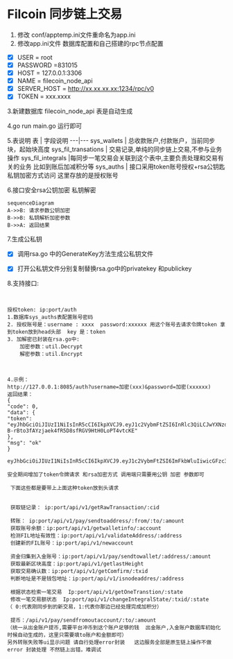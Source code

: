#   Filcoin 同步链上交易

1. 修改 conf/apptemp.ini文件重命名为app.ini
2. 修改app.ini文件 数据库配置和自己搭建的rpc节点配置
- [x] USER = root
- [x] PASSWORD =831015
- [x] HOST = 127.0.0.1:3306
- [x] NAME = filecoin_node_api
- [x] SERVER_HOST = http://xx.xx.xx.xx:1234/rpc/v0
- [x] TOKEN = xxx.xxxx

3.新建数据库 filecoin_node_api 表是自动生成

4.go run main.go 运行即可




5.表说明
表 | 字段说明
---|---
sys_wallets          | 总收款账户,付款账户，当前同步块，起始块高度
sys_fil_transations   | 交易记录,单纯的同步链上交易,不参与业务操作
sys_fil_integrals            |每同步一笔交易会关联到这个表中,主要负责处理和交易有关的业务 比如到账后加减积分等
sys_auths | 接口采用token账号授权+rsa公钥匙私钥加密方式访问 这里存放的是授权账号



6.接口安全rsa公钥加密 私钥解密


```
sequenceDiagram
A->>B: 请求参数公钥加密
B->>B: 私钥解析加密参数
B->>A: 返回结果
```





7.生成公私钥

- [x]  调用rsa.go 中的GenerateKey方法生成公私钥文件
- [x]  打开公私钥文件分别复制替换rsa.go中的privatekey 和publickey




 8.支持接口:
~~~~


授权token: ip:port/auth
1.数据库sys_auths表配置账号密码
2. 授权账号是：username : xxxx  password:xxxxxx 用这个账号去请求令牌token 拿到token放到head头部  key 是：token
3. 加解密已封装在rsa.go中: 
    加密参数：util.Decrypt
    解密参数：util.Encrypt
 


4.示例：
http://127.0.0.1:8085/auth?username=加密(xxx)&password=加密(xxxxxx)
返回结果：
{
"code": 0,
"data": {
"token": "eyJhbGciOiJIUzI1NiIsInR5cCI6IkpXVCJ9.eyJ1c2VybmFtZSI6InRlc3QiLCJwYXNzd29yZCI6InRlc3QxMjM0NTYiLCJleHAiOjE2MDY1ODcwOTUsImlzcyI6Imdpbi1ibG9nIn0.z-B-rBto3fAYzjaek4fR5D8sfRGV9HtH0LoPT4vtcKE"
},
"msg": "ok"
}

eyJhbGciOiJIUzI1NiIsInR5cCI6IkpXVCJ9.eyJ1c2VybmFtZSI6ImFkbWluIiwicGFzc3dvcmQiOiIxMjM0NTY3IiwiZXhwIjoxNjU3MTk1MTExLCJpc3MiOiJnaW4tYmxvZyJ9.kNHnDe59MhPd5VZydWZvZescqyCajilwTgHKfjbf754

安全期间增加了token令牌请求 和rsa加密方式 调用端只需要用公钥 加密 参数即可
 
 下面这些都是要带上上面这种token放到头请求
 

 获取链记录： ip:port/api/v1/getRawTransaction/:cid 
 
 转账： ip:port/api/v1/pay/sendtoaddress/:from/:to/:amount
 获取账号余额：ip:port/api/v1/getwalletinfo/:account
 检测FIL地址有效性：ip:port/api/v1/validateAddress/:address
 创建新的FIL账号：ip:port/api/v1/newaccount    

 资金归集到入金账号：ip:port/api/v1/pay/sendtowallet/:address/:amount
 获取最新区块高度：ip:port/api/v1/getlastHeight 
 获取交易确认数：ip:port/api/v1/getComfirm/:txid 
 判断地址是不是钱包地址：ip:port/api/v1/isnodeaddres/:address

 根据状态检索一笔交易  Ip:port/api/v1/getOneTranstion/:state  
 修改一笔交易额状态  Ip:port/api/v1/changeIntegralState/:txid/:state  
（ 0:代表刚同步到的新交易，1:代表你那边已经处理完成加积分）

 提币：/api/v1/pay/sendfromoutaccount/:to/:amount 
（统一从出金账户提币,需要平台冲币到这个账户足够的钱  出金账户,入金账户数据库初始化时候自动生成的，这里只需要填to账户和金额即可）
另外转账失败等ui显示问题 请自行处理error封装   这边服务全部是原生链上操作不做error 封装处理 不然链上出错，难调试






~~~~


